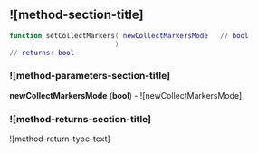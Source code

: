 ## ![method-section-title]


```lua
function setCollectMarkers( newCollectMarkersMode   // bool
                          )
// returns: bool
```


### ![method-parameters-section-title]

**newCollectMarkersMode** (**bool**) - ![newCollectMarkersMode]

### ![method-returns-section-title]

![method-return-type-text]

